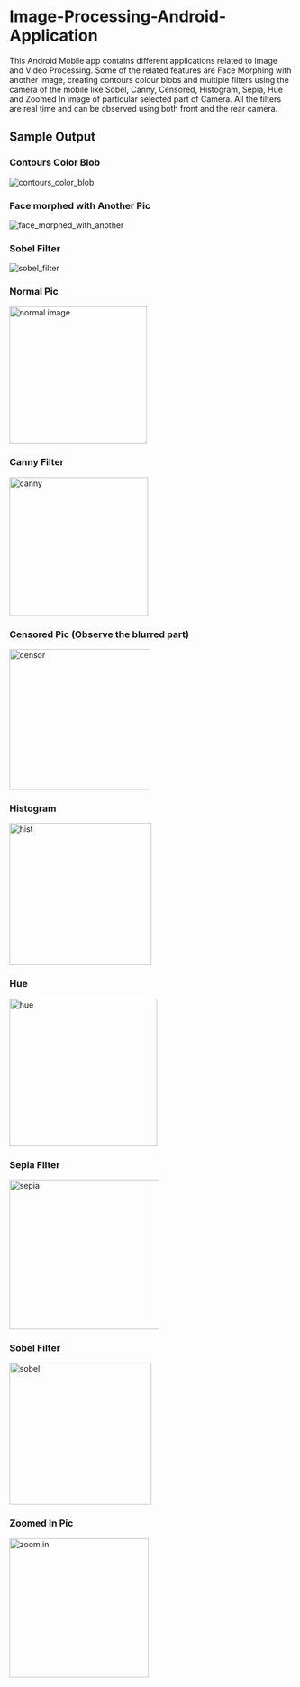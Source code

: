 # Image-Processing-Android-Application
This Android Mobile app contains different applications related to Image and Video Processing. Some of the related features are Face Morphing with another image, creating contours colour blobs and multiple filters using the camera of the mobile like Sobel, Canny, Censored, Histogram, Sepia, Hue and Zoomed In image of particular selected part of Camera. All the filters are real time and can be observed using both front and the rear camera.

## Sample Output

### Contours Color Blob
![contours_color_blob](https://user-images.githubusercontent.com/16779567/38118682-62d826ba-3371-11e8-83ea-5ce9b4d752aa.png)

### Face morphed with Another Pic
![face_morphed_with_another](https://user-images.githubusercontent.com/16779567/38118683-62f7e694-3371-11e8-82aa-fedbe5683892.png)

### Sobel Filter
![sobel_filter](https://user-images.githubusercontent.com/16779567/38118684-630c8130-3371-11e8-9d12-2b79e2f63e80.png)

### Normal Pic
<img width="244" alt="normal image" src="https://user-images.githubusercontent.com/16779567/38118752-c71263b6-3371-11e8-8905-0b051c7643a8.png">

### Canny Filter
<img width="246" alt="canny" src="https://user-images.githubusercontent.com/16779567/38118748-c6a8caaa-3371-11e8-817a-7bbac9fc6b6e.png">

### Censored Pic (Observe the blurred part)
<img width="250" alt="censor" src="https://user-images.githubusercontent.com/16779567/38118749-c6d072da-3371-11e8-97d0-c3d907f9371c.png">

### Histogram
<img width="252" alt="hist" src="https://user-images.githubusercontent.com/16779567/38118750-c6e4e9b8-3371-11e8-817d-9c0978ba7ccc.png">

### Hue
<img width="262" alt="hue" src="https://user-images.githubusercontent.com/16779567/38118751-c6fc3a50-3371-11e8-9f34-f0d474f6959d.png">

### Sepia Filter
<img width="266" alt="sepia" src="https://user-images.githubusercontent.com/16779567/38118753-c739ef3a-3371-11e8-86d3-93644c183807.png">

### Sobel Filter
<img width="252" alt="sobel" src="https://user-images.githubusercontent.com/16779567/38118754-c75271f4-3371-11e8-8497-bae1f8319a7d.png">

### Zoomed In Pic
<img width="247" alt="zoom in" src="https://user-images.githubusercontent.com/16779567/38118755-c76bb402-3371-11e8-8804-380810e0469c.png">
